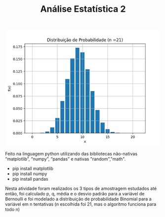<h1 align="center"> Análise Estatística 2</h1> 
<img>
<p align="center">
  <img src="images/image.jpeg" title="hover text" alt="histograma de frequência">
</p>

Feito na linguagem python utilizando das bibliotecas não-nativas “matplotlib”, “numpy”, “pandas” e nativas "random","math".
<ul>
  <li> pip install matplotlib </li>
  <li> pip install numpy      </li>
  <li> pip install pandas     </li>
</ul>

Nesta atividade foram realizados os 3 tipos de amostragem estudados até então, foi calculado p, q, média e o desvio padrão para a variável de Bernoulli e foi modelado a distribuição de probabilidade Binomial para a variável em n tentativas (n escolhida foi 21, mas o algoritmo funciona para todo n)
